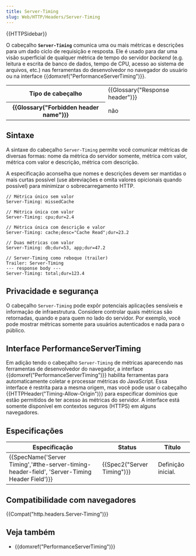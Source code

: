 ```yaml
---
title: Server-Timing
slug: Web/HTTP/Headers/Server-Timing
---
```

{{HTTPSidebar}}

O cabeçalho **`Server-Timing`** comunica uma ou mais métricas e descrições para um dado ciclo de requisição e resposta. Ele é usado para dar uma visão superficial de qualquer métrica de tempo do servidor _backend_ (e.g. leitura e escrita de banco de dados, tempo de CPU, acesso ao sistema de arquivos, etc.) nas ferramentas do desenvolvedor no navegador do usuário ou na interface {{domxref("PerformanceServerTiming")}}.

<table class="properties">
  <tbody>
    <tr>
      <th scope="row">Tipo de cabeçalho</th>
      <td>{{Glossary("Response header")}}</td>
    </tr>
    <tr>
      <th scope="row">{{Glossary("Forbidden header name")}}</th>
      <td>não</td>
    </tr>
  </tbody>
</table>

## Sintaxe

A sintaxe do cabeçalho `Server-Timing` permite você comunicar métricas de diversas formas: nome da métrica do servidor somente, métrica com valor, métrica com valor e descrição, métrica com descrição.

A especificação aconselha que nomes e descrições devem ser mantidas o mais curtas possível (use abreviações e omita valores opicionais quando possível) para minimizar o sobrecarregamento HTTP.

```
// Métrica único sem valor
Server-Timing: missedCache

// Métrica única com valor
Server-Timing: cpu;dur=2.4

// Métrica única com descrição e valor
Server-Timing: cache;desc="Cache Read";dur=23.2

// Duas métricas com valor
Server-Timing: db;dur=53, app;dur=47.2

// Server-Timing como reboque (trailer)
Trailer: Server-Timing
--- response body ---
Server-Timing: total;dur=123.4
```

## Privacidade e segurança

O cabeçalho `Server-Timing` pode expôr potenciais aplicações sensíveis e informação de infraestrutura. Considere controlar quais métricas são retornadas, quando e para quem no lado do servidor. Por exemplo, você pode mostrar métricas somente para usuários autenticados e nada para o público.

## Interface PerformanceServerTiming

Em adição tendo o cabeçalho `Server-Timing` de métricas aparecendo nas ferramentas de desenvolvedor do navegador, a interface {{domxref("PerformanceServerTiming")}} habilita ferramentas para automaticamente coletar e processar métricas do JavaScript. Essa interface é restrita para a mesma origem, mas você pode usar o cabeçalho {{HTTPHeader("Timing-Allow-Origin")}} para especificar domínios que estão permitidos de ter acesso às métricas do servidor. A interface está somente disponível em contextos seguros (HTTPS) em alguns navegadores.

## Especificações

| Especificação                                                                                                                | Status                               | Título             |
| ---------------------------------------------------------------------------------------------------------------------------- | ------------------------------------ | ------------------ |
| {{SpecName('Server Timing','#the-server-timing-header-field', 'Server-Timing Header Field')}} | {{Spec2("Server Timing")}} | Definição inicial. |

## Compatibilidade com navegadores

{{Compat("http.headers.Server-Timing")}}

## Veja também

- {{domxref("PerformanceServerTiming")}}

